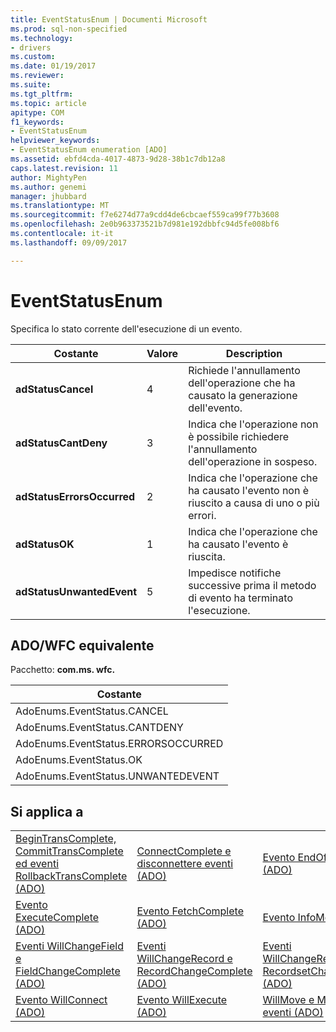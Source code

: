 ```yaml
---
title: EventStatusEnum | Documenti Microsoft
ms.prod: sql-non-specified
ms.technology:
- drivers
ms.custom: 
ms.date: 01/19/2017
ms.reviewer: 
ms.suite: 
ms.tgt_pltfrm: 
ms.topic: article
apitype: COM
f1_keywords:
- EventStatusEnum
helpviewer_keywords:
- EventStatusEnum enumeration [ADO]
ms.assetid: ebfd4cda-4017-4873-9d28-38b1c7db12a8
caps.latest.revision: 11
author: MightyPen
ms.author: genemi
manager: jhubbard
ms.translationtype: MT
ms.sourcegitcommit: f7e6274d77a9cdd4de6cbcaef559ca99f77b3608
ms.openlocfilehash: 2e0b963373521b7d981e192dbbfc94d5fe008bf6
ms.contentlocale: it-it
ms.lasthandoff: 09/09/2017

---
```

# <a name="eventstatusenum"></a>EventStatusEnum
Specifica lo stato corrente dell'esecuzione di un evento.  
  
|Costante|Valore|Description|  
|--------------|-----------|-----------------|  
|**adStatusCancel**|4|Richiede l'annullamento dell'operazione che ha causato la generazione dell'evento.|  
|**adStatusCantDeny**|3|Indica che l'operazione non è possibile richiedere l'annullamento dell'operazione in sospeso.|  
|**adStatusErrorsOccurred**|2|Indica che l'operazione che ha causato l'evento non è riuscito a causa di uno o più errori.|  
|**adStatusOK**|1|Indica che l'operazione che ha causato l'evento è riuscita.|  
|**adStatusUnwantedEvent**|5|Impedisce notifiche successive prima il metodo di evento ha terminato l'esecuzione.|  
  
## <a name="adowfc-equivalent"></a>ADO/WFC equivalente  
 Pacchetto: **com.ms. wfc.**  
  
|Costante|  
|--------------|  
|AdoEnums.EventStatus.CANCEL|  
|AdoEnums.EventStatus.CANTDENY|  
|AdoEnums.EventStatus.ERRORSOCCURRED|  
|AdoEnums.EventStatus.OK|  
|AdoEnums.EventStatus.UNWANTEDEVENT|  
  
## <a name="applies-to"></a>Si applica a  
  
||||  
|-|-|-|  
|[BeginTransComplete, CommitTransComplete ed eventi RollbackTransComplete (ADO)](../../../ado/reference/ado-api/begintranscomplete-committranscomplete-and-rollbacktranscomplete-events-ado.md)|[ConnectComplete e disconnettere eventi (ADO)](../../../ado/reference/ado-api/connectcomplete-and-disconnect-events-ado.md)|[Evento EndOfRecordset (ADO)](../../../ado/reference/ado-api/endofrecordset-event-ado.md)|  
|[Evento ExecuteComplete (ADO)](../../../ado/reference/ado-api/executecomplete-event-ado.md)|[Evento FetchComplete (ADO)](../../../ado/reference/ado-api/fetchcomplete-event-ado.md)|[Evento InfoMessage (ADO)](../../../ado/reference/ado-api/infomessage-event-ado.md)|  
|[Eventi WillChangeField e FieldChangeComplete (ADO)](../../../ado/reference/ado-api/willchangefield-and-fieldchangecomplete-events-ado.md)|[Eventi WillChangeRecord e RecordChangeComplete (ADO)](../../../ado/reference/ado-api/willchangerecord-and-recordchangecomplete-events-ado.md)|[Eventi WillChangeRecordset e RecordsetChangeComplete (ADO)](../../../ado/reference/ado-api/willchangerecordset-and-recordsetchangecomplete-events-ado.md)|  
|[Evento WillConnect (ADO)](../../../ado/reference/ado-api/willconnect-event-ado.md)|[Evento WillExecute (ADO)](../../../ado/reference/ado-api/willexecute-event-ado.md)|[WillMove e MoveComplete eventi (ADO)](../../../ado/reference/ado-api/willmove-and-movecomplete-events-ado.md)|
